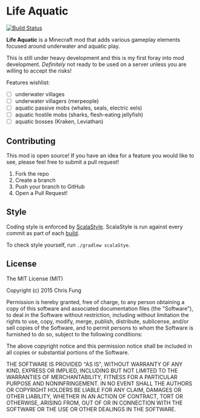 # Life Aquatic

[![Build Status](https://travis-ci.org/aergonaut/LifeAquatic.svg?branch=master)](https://travis-ci.org/aergonaut/LifeAquatic)

**Life Aquatic** is a Minecraft mod that adds various gameplay elements focused 
around underwater and aquatic play.

This is still under heavy development and this is my first foray into mod 
development. _Definitely_ not ready to be used on a server unless you are
willing to accept the risks!

Features wishlist:

- [ ] underwater villages
- [ ] underwater villagers (merpeople)
- [ ] aquatic passive mobs (whales, seals, electric eels)
- [ ] aquatic hostile mobs (sharks, flesh-eating jellyfish)
- [ ] aquatic bosses (Kraken, Leviathan)

## Contributing

This mod is open source! If you have an idea for a feature you would like to
see, please feel free to submit a pull request!

1. Fork the repo
2. Create a branch
3. Push your branch to GitHub
4. Open a Pull Request!

## Style

Coding style is enforced by [ScalaStyle](http://www.scalastyle.org/). ScalaStyle
is run against every commit as part of each [build](https://travis-ci.org/aergonaut/LifeAquatic).

To check style yourself, run `./gradlew scalaStye`.

## License

The MIT License (MIT)

Copyright (c) 2015 Chris Fung

Permission is hereby granted, free of charge, to any person obtaining a copy
of this software and associated documentation files (the "Software"), to deal
in the Software without restriction, including without limitation the rights
to use, copy, modify, merge, publish, distribute, sublicense, and/or sell
copies of the Software, and to permit persons to whom the Software is
furnished to do so, subject to the following conditions:

The above copyright notice and this permission notice shall be included in all
copies or substantial portions of the Software.

THE SOFTWARE IS PROVIDED "AS IS", WITHOUT WARRANTY OF ANY KIND, EXPRESS OR
IMPLIED, INCLUDING BUT NOT LIMITED TO THE WARRANTIES OF MERCHANTABILITY,
FITNESS FOR A PARTICULAR PURPOSE AND NONINFRINGEMENT. IN NO EVENT SHALL THE
AUTHORS OR COPYRIGHT HOLDERS BE LIABLE FOR ANY CLAIM, DAMAGES OR OTHER
LIABILITY, WHETHER IN AN ACTION OF CONTRACT, TORT OR OTHERWISE, ARISING FROM,
OUT OF OR IN CONNECTION WITH THE SOFTWARE OR THE USE OR OTHER DEALINGS IN THE
SOFTWARE.
